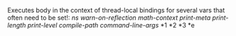 Executes body in the context of thread-local bindings for several vars
  that often need to be set!: *ns* *warn-on-reflection* *math-context*
  *print-meta* *print-length* *print-level* *compile-path*
  *command-line-args* *1 *2 *3 *e